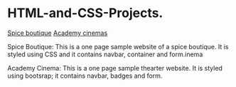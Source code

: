 # HTML-and-CSS-Projects.
[Spice boutique](file:///C:/Users/sbssa/OneDrive/Documents/GitHub/HTML-and-CSS-Projects/Basic_HTML_%20and_CSS/Project/Spices.html)
[Academy cinemas](file:///C:/Users/sbssa/OneDrive/Documents/GitHub/HTML-and-CSS-Projects/Basic_HTML_%20and_CSS/Project/bootstrap4_project/academy_cinemas.html)

Spice Boutique: 
This is a one page sample website of a spice boutique. It is styled using CSS and it contains navbar, container and form.inema

Academy Cinema:
This is a one page sample thearter website. It is styled using bootsrap; it contains navbar, badges and form.
